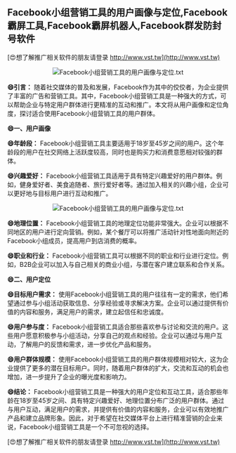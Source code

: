 ## **Facebook小组营销工具的用户画像与定位,Facebook霸屏工具,Facebook霸屏机器人,Facebook群发防封号软件**

[😍想了解推广相关软件的朋友请登录 http://www.vst.tw](http://www.vst.tw)

 <center><img src="https://vst.tw/MP4/tuiguang/png/8.png" alt="Facebook小组营销工具的用户画像与定位.txt"></center>

**😄引言：**
随着社交媒体的普及和发展，Facebook作为其中的佼佼者，为企业提供了丰富的广告和营销工具。其中，Facebook小组营销工具是一种强大的方式，可以帮助企业与特定用户群体进行更精准的互动和推广。本文将从用户画像和定位角度，探讨适合使用Facebook小组营销工具的用户群体。

**😄一、用户画像**

**😄年龄段：**
Facebook小组营销工具主要适用于18岁至45岁之间的用户。这个年龄段的用户在社交网络上活跃度较高，同时也是购买力和消费意愿相对较强的群体。

**😄兴趣爱好：**
Facebook小组营销工具适用于具有特定兴趣爱好的用户群体。例如，健身爱好者、美食追随者、旅行爱好者等。通过加入相关的兴趣小组，企业可以更好地与目标用户进行互动和推广。

 <center><img src="https://vst.tw/MP4/tuiguang/png/4.png" alt="Facebook小组营销工具的用户画像与定位.txt"></center>

**😄地理位置：**
Facebook小组营销工具的地理定位功能非常强大。企业可以根据不同地区的用户进行定向营销。例如，某个餐厅可以将推广活动针对性地面向附近的Facebook小组成员，提高用户到店消费的概率。

**😄职业和行业：**
Facebook小组营销工具可以根据不同的职业和行业进行定位。例如，B2B企业可以加入与自己相关的商业小组，与潜在客户建立联系和合作关系。

**😄二、用户定位**

**😄目标用户需求：**
使用Facebook小组营销工具的用户往往有一定的需求，他们希望通过参与小组活动获取信息、分享经验或寻求解决方案。企业可以通过提供有价值的内容和服务，满足用户的需求，建立起信任和忠诚度。

**😄用户参与度：**
Facebook小组营销工具适合那些喜欢参与讨论和交流的用户。这些用户愿意积极参与小组活动，分享自己的观点和经验。企业可以通过与用户互动，了解用户的反馈和需求，进一步优化产品和服务。

**😄用户群体规模：**
使用Facebook小组营销工具的用户群体规模相对较大，这为企业提供了更多的潜在目标用户。同时，随着用户群体的扩大，交流和互动的机会也增加，进一步提升了企业的曝光度和影响力。

**😄结论：**
Facebook小组营销工具是一种强大的用户定位和互动工具，适合那些年龄在18岁至45岁之间、具有特定兴趣爱好、地理位置分布广泛的用户群体。通过与用户互动，满足用户的需求，并提供有价值的内容和服务，企业可以有效地推广产品和建立品牌形象。因此，对于希望在社交媒体平台上进行精准营销的企业来说，Facebook小组营销工具是一个不可忽视的选择。

[😍想了解推广相关软件的朋友请登录 http://www.vst.tw](http://www.vst.tw)



